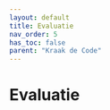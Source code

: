 ```yaml
---
layout: default
title: Evaluatie
nav_order: 5
has_toc: false
parent: "Kraak de Code"
---
```


# Evaluatie